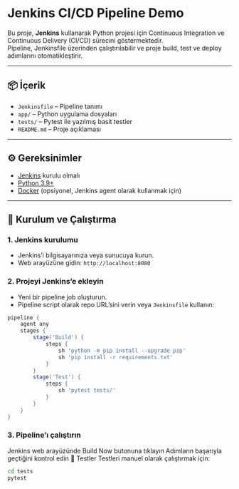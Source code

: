 # Jenkins CI/CD Pipeline Demo

Bu proje, **Jenkins** kullanarak Python projesi için Continuous Integration ve Continuous Delivery (CI/CD) sürecini göstermektedir.  
Pipeline, Jenkinsfile üzerinden çalıştırılabilir ve proje build, test ve deploy adımlarını otomatikleştirir.

---

## 📦 İçerik

- `Jenkinsfile` – Pipeline tanımı  
- `app/` – Python uygulama dosyaları  
- `tests/` – Pytest ile yazılmış basit testler  
- `README.md` – Proje açıklaması

---

## ⚙️ Gereksinimler

- [Jenkins](https://www.jenkins.io/download/) kurulu olmalı  
- [Python 3.9+](https://www.python.org/)  
- [Docker](https://www.docker.com/) (opsiyonel, Jenkins agent olarak kullanmak için)

---

## 🚀 Kurulum ve Çalıştırma

### 1. Jenkins kurulumu
- Jenkins’i bilgisayarınıza veya sunucuya kurun.  
- Web arayüzüne gidin: `http://localhost:8080`

### 2. Projeyi Jenkins’e ekleyin
- Yeni bir pipeline job oluşturun.  
- Pipeline script olarak repo URL’sini verin veya `Jenkinsfile` kullanın:
```groovy
pipeline {
    agent any
    stages {
        stage('Build') {
            steps {
                sh 'python -m pip install --upgrade pip'
                sh 'pip install -r requirements.txt'
            }
        }
        stage('Test') {
            steps {
                sh 'pytest tests/'
            }
        }
    }
}
```
### 3. Pipeline’ı çalıştırın
Jenkins web arayüzünde Build Now butonuna tıklayın
Adımların başarıyla geçtiğini kontrol edin
🧪 Testler
Testleri manuel olarak çalıştırmak için:
```bash
cd tests
pytest
```
